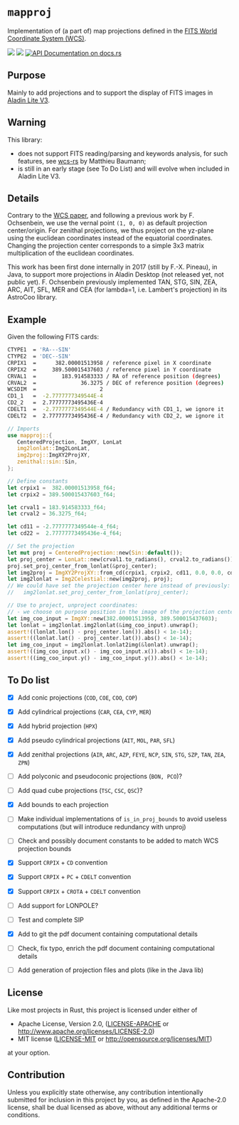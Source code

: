 # `mapproj`

Implementation of (a part of) map projections defined in the [FITS World Coordinate System (WCS)](https://fits.gsfc.nasa.gov/fits_wcs.html).

[![](https://img.shields.io/crates/v/mapproj.svg)](https://crates.io/crates/mapproj)
[![](https://img.shields.io/crates/d/mapproj.svg)](https://crates.io/crates/mapporj)
[![API Documentation on docs.rs](https://docs.rs/mapproj/badge.svg)](https://docs.rs/mapproj/)


Purpose
-------

Mainly to add projections and to support the display of FITS images in
[Aladin Lite V3](https://aladin.cds.unistra.fr/AladinLite/).


Warning
-------

This library:
* does not support FITS reading/parsing and keywords analysis, for such features, see [wcs-rs](https://github.com/cds-astro/wcs-rs) by Matthieu Baumann;
* is still in an early stage (see To Do List) and will evolve when included in Aladin Lite V3.


Details
-------

Contrary to the [WCS paper](https://arxiv.org/pdf/astro-ph/0207413.pdf), 
and following a previous work by F. Ochsenbein, we use the vernal point
`(1, 0, 0)` as default projection center/origin. 
For zenithal projections, we thus project on the yz-plane 
using the euclidean coordinates instead of the equatorial coordinates.
Changing the projection center corresponds to a simple 3x3 matrix multiplication
of the euclidean coordinates.

This work has been first done internally in 2017 (still by F.-X. Pineau), 
in Java, to support more projections in Aladin Desktop (not released yet, not public yet).
F. Ochsenbein previously implemented TAN, STG, SIN, ZEA, ARC, AIT, SFL, MER and CEA
(for lambda=1, i.e. Lambert's projection) in its AstroCoo library.


Example
-------

Given the following FITS cards:
```bash
CTYPE1  = 'RA---SIN'                                               
CTYPE2  = 'DEC--SIN'                            
CRPIX1  =      382.00001513958 / reference pixel in X coordinate  
CRPIX2  =     389.500015437603 / reference pixel in Y coordinate       
CRVAL1  =        183.914583333 / RA of reference position (degrees)        
CRVAL2  =              36.3275 / DEC of reference position (degrees)      
WCSDIM  =                    2                            
CD1_1   =  -2.7777777349544E-4                                  
CD2_2   =  2.77777773495436E-4                                                                               
CDELT1  =  -2.7777777349544E-4 / Redundancy with CD1_1, we ignore it      
CDELT2  =  2.77777773495436E-4 / Redundancy with CD2_2, we ignore it
```

```rust
// Imports
use mapproj::{
   CenteredProjection, ImgXY, LonLat
   img2lonlat::Img2LonLat,
   img2proj::ImgXY2ProjXY,
   zenithal::sin::Sin,
};

// Define constants
let crpix1 =  382.00001513958_f64;
let crpix2 = 389.500015437603_f64;

let crval1 = 183.914583333_f64;
let crval2 = 36.3275_f64;

let cd11 = -2.7777777349544e-4_f64;
let cd22 =  2.77777773495436e-4_f64;

// Set the projection
let mut proj = CenteredProjection::new(Sin::default());
let proj_center = LonLat::new(crval1.to_radians(), crval2.to_radians());
proj.set_proj_center_from_lonlat(&proj_center);
let img2proj = ImgXY2ProjXY::from_cd(crpix1, crpix2, cd11, 0.0, 0.0, cd22);
let img2lonlat = Img2Celestial::new(img2proj, proj);
// We could have set the projection center here instead of previously:
//   img2lonlat.set_proj_center_from_lonlat(proj_center);

// Use to project, unproject coordinates:
// - we choose on purpose position in the image of the projection center 
let img_coo_input = ImgXY::new(382.00001513958, 389.500015437603);
let lonlat = img2lonlat.img2lonlat(&img_coo_input).unwrap();
assert!((lonlat.lon() - proj_center.lon()).abs() < 1e-14);
assert!((lonlat.lat() - proj_center.lat()).abs() < 1e-14);
let img_coo_input = img2lonlat.lonlat2img(&lonlat).unwrap();
assert!((img_coo_input.x() - img_coo_input.x()).abs() < 1e-14);
assert!((img_coo_input.y() - img_coo_input.y()).abs() < 1e-14);
```


To Do list
----------

* [X] Add conic projections (`COD`, `COE`, `COO`, `COP`)
* [X] Add cylindrical projections (`CAR`, `CEA`, `CYP`, `MER`)
* [X] Add hybrid projection (`HPX`)
* [X] Add pseudo cylindrical projections (`AIT`, `MOL`, `PAR`, `SFL`)
* [X] Add zenithal projections (`AIR`, `ARC`, `AZP`, `FEYE`, `NCP`, `SIN`, `STG`, `SZP`, `TAN`, `ZEA`, `ZPN`)
* [ ] Add polyconic and pseudoconic projections (`BON, PCO`)?
* [ ] Add quad cube projections (`TSC`, `CSC`, `QSC`)?
* [X] Add bounds to each projection
* [ ] Make individual implementations of `is_in_proj_bounds` to avoid useless computations 
      (but will introduce redundancy with unproj)
* [ ] Check and possibly document constants to be added to match WCS projection bounds
* [X] Support `CRPIX` + `CD` convention
* [X] Support `CRPIX` + `PC` + `CDELT` convention
* [X] Support `CRPIX` + `CROTA` + `CDELT` convention
* [ ] Add support for LONPOLE?
* [ ] Test and complete SIP
* [X] Add to git the pdf document containing computational details
* [ ] Check, fix typo, enrich the pdf document containing computational details
* [ ] Add generation of projection files and plots (like in the Java lib)


License
-------

Like most projects in Rust, this project is licensed under either of

 * Apache License, Version 2.0, ([LICENSE-APACHE](LICENSE-APACHE) or
   http://www.apache.org/licenses/LICENSE-2.0)
 * MIT license ([LICENSE-MIT](LICENSE-MIT) or
   http://opensource.org/licenses/MIT)

at your option.


Contribution
------------

Unless you explicitly state otherwise, any contribution intentionally submitted
for inclusion in this project by you, as defined in the Apache-2.0 license,
shall be dual licensed as above, without any additional terms or conditions.


